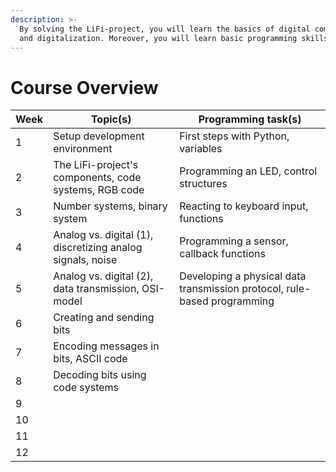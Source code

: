 ```yaml
---
description: >-
  By solving the LiFi-project, you will learn the basics of digital computers
  and digitalization. Moreover, you will learn basic programming skills.
---
```


# Course Overview

| Week | Topic(s)                                                   | Programming task(s)                                                      |
| ---- | ---------------------------------------------------------- | ------------------------------------------------------------------------ |
| 1    | Setup development environment                              | First steps with Python, variables                                       |
| 2    | The LiFi-project's components, code systems, RGB code      | Programming an LED, control structures                                   |
| 3    | Number systems, binary system                              | Reacting to keyboard input, functions                                    |
| 4    | Analog vs. digital (1), discretizing analog signals, noise | Programming a sensor, callback functions                                 |
| 5    | Analog vs. digital (2), data transmission, OSI-model       | Developing a physical data transmission protocol, rule-based programming |
| 6    | Creating and sending bits                                  |                                                                          |
| 7    | Encoding messages in bits, ASCII code                      |                                                                          |
| 8    | Decoding bits using code systems                           |                                                                          |
| 9    |                                                            |                                                                          |
| 10   |                                                            |                                                                          |
| 11   |                                                            |                                                                          |
| 12   |                                                            |                                                                          |
